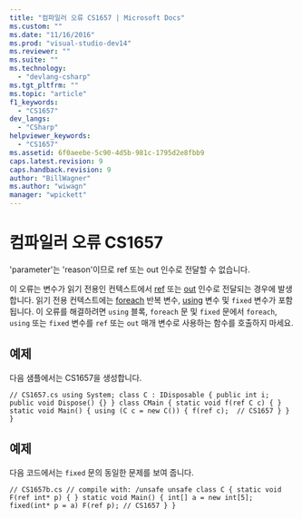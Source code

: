 ```yaml
---
title: "컴파일러 오류 CS1657 | Microsoft Docs"
ms.custom: ""
ms.date: "11/16/2016"
ms.prod: "visual-studio-dev14"
ms.reviewer: ""
ms.suite: ""
ms.technology: 
  - "devlang-csharp"
ms.tgt_pltfrm: ""
ms.topic: "article"
f1_keywords: 
  - "CS1657"
dev_langs: 
  - "CSharp"
helpviewer_keywords: 
  - "CS1657"
ms.assetid: 6f0aeebe-5c90-4d5b-981c-1795d2e8fbb9
caps.latest.revision: 9
caps.handback.revision: 9
author: "BillWagner"
ms.author: "wiwagn"
manager: "wpickett"
---
```

# 컴파일러 오류 CS1657
'parameter'는 'reason'이므로 ref 또는 out 인수로 전달할 수 없습니다.  
  
 이 오류는 변수가 읽기 전용인 컨텍스트에서 [ref](/dotnet/csharp/language-reference/keywords/ref) 또는 [out](/dotnet/csharp/language-reference/keywords/out) 인수로 전달되는 경우에 발생합니다. 읽기 전용 컨텍스트에는 [foreach](/dotnet/csharp/language-reference/keywords/foreach-in) 반복 변수, [using](/dotnet/csharp/language-reference/keywords/using-statement) 변수 및 `fixed` 변수가 포함됩니다. 이 오류를 해결하려면 `using` 블록, `foreach` 문 및 `fixed` 문에서 `foreach`, `using` 또는 `fixed` 변수를 `ref` 또는 `out` 매개 변수로 사용하는 함수를 호출하지 마세요.  
  
## 예제  
 다음 샘플에서는 CS1657을 생성합니다.  
  
```  
// CS1657.cs using System; class C : IDisposable { public int i; public void Dispose() {} } class CMain { static void f(ref C c) { } static void Main() { using (C c = new C()) { f(ref c);  // CS1657 } } }  
```  
  
## 예제  
 다음 코드에서는 `fixed` 문의 동일한 문제를 보여 줍니다.  
  
```  
// CS1657b.cs // compile with: /unsafe unsafe class C { static void F(ref int* p) { } static void Main() { int[] a = new int[5]; fixed(int* p = a) F(ref p); // CS1657 } }  
```